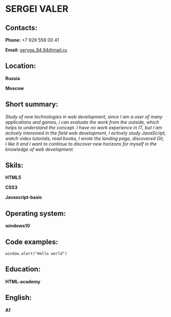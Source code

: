 # SERGEI VALER

## Contacts:
__Phone:__ +7 929 558 00 41

__Email:__ seryga_94.94@mail.ru

## Location:
__Russia__

__Moscow__

## Short summary:
*Study of new technologies in web development,
since I am a user of many applications and games, i
can evaluate the work from the outside, which helps to understand the concept.
I have no work experience in IT, but I am actively interested in the field
web development, I actively study JavaScript, watch video tutorials, read books,
I wrote the landing page, discovered Git, I like it and I want to continue to discover new horizons for myself in the knowledge of web development.*

## Skils:
__HTML5__

__CSS3__

__Javascript-basic__

## Operating system:
__windows10__

## Code examples:
```__Javascript__
window.alert("Hello world")
```

## Education:
__HTML-academy__

## English:
__A1__
